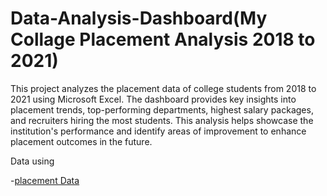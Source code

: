 # Data-Analysis-Dashboard(My Collage Placement Analysis 2018 to 2021)
This project analyzes the placement data of college students from 2018 to 2021 using Microsoft Excel. The dashboard provides key insights into placement trends, top-performing departments, highest salary packages, and recruiters hiring the most students. This analysis helps showcase the institution's performance and identify areas of improvement to enhance placement outcomes in the future.

 Data using 
 
 -<a href ="https://github.com/Arjunyadav170/Data-Analysis-Dashboard/blob/main/MBM%20Placement%20Analysis%20Charts.xlsx" >placement Data </a>
